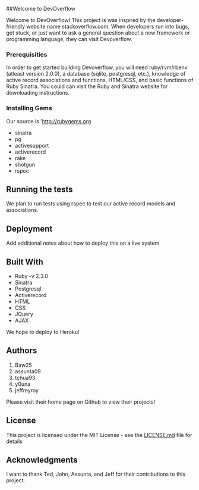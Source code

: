 ##Welcome to DevOverflow

Welcome to DevOverflow! This project is was inspired by the developer-friendly website name stackoverflow.com. When developers run
into bugs, get stuck, or just want to ask a general question about a new framework or programming language, they can visit Devoverflow. 

### Prerequisities
In order to get started building Devoverflow, you will need ruby/rvm/rbenv (atleast version 2.0.0), a database (sqlite, postgresql, etc.), 
knowledge of active record associations and functions, HTML/CSS, and basic functions of Ruby Sinatra. You could can visit the Ruby
and Sinatra website for downloading instructions. 


### Installing Gems
Our source is 'http://rubygems.org
- sinatra 
- pg 
- activesupport
- activerecord 
- rake 
- shotgun 
- rspec


## Running the tests

We plan to run tests using rspec to test our active record models and associations.


## Deployment

Add additional notes about how to deploy this on a live system

## Built With
- Ruby -v 2.3.0 
- Sinatra 
- Postgresql 
- Activerecord 
- HTML 
- CSS 
- JQuery 
- AJAX 

We hope to deploy to Heroku! 

## Authors
1. Baw25
2. assunta09
3. tchua93
4. y0una
5. jeffreyroy

Please visit their home page on Github to view their projects!

## License

This project is licensed under the MIT License - see the [LICENSE.md](LICENSE.md) file for details

## Acknowledgments

I want to thank Ted, John, Assunta, and Jeff for their contributions to this project. 
